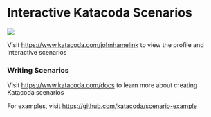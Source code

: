# Interactive Katacoda Scenarios

[![](http://shields.katacoda.com/katacoda/johnhamelink/count.svg)](https://www.katacoda.com/johnhamelink "Get your profile on Katacoda.com")

Visit https://www.katacoda.com/johnhamelink to view the profile and interactive scenarios

### Writing Scenarios
Visit https://www.katacoda.com/docs to learn more about creating Katacoda scenarios

For examples, visit https://github.com/katacoda/scenario-example
